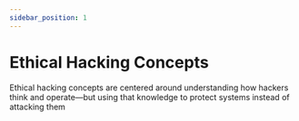 ```yaml
---
sidebar_position: 1
---
```


# Ethical Hacking Concepts

Ethical hacking concepts are centered around understanding how hackers think and operate—but using that knowledge to protect systems instead of attacking them
